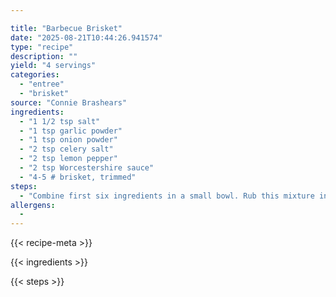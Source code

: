 ```yaml
---

title: "Barbecue Brisket"
date: "2025-08-21T10:44:26.941574"
type: "recipe"
description: ""
yield: "4 servings"
categories:
  - "entree"
  - "brisket"
source: "Connie Brashears"
ingredients:
  - "1 1/2 tsp salt"
  - "1 tsp garlic powder"
  - "1 tsp onion powder"
  - "2 tsp celery salt"
  - "2 tsp lemon pepper"
  - "2 tsp Worcestershire sauce"
  - "4-5 # brisket, trimmed"
steps:
  - "Combine first six ingredients in a small bowl. Rub this mixture into the brisket. Place the brisket in the center of a large piece of aluminum foil. Fold the foil around the meat to seal it. Bake the meat in a 225 degree oven for 6 hours. One tsp liquid smoke may be added to the spice mixture above, or after the meat has baked, you can smoke it on a smoker for 2 hours, removing it from the foil first."
allergens:
  - 
---
```


{{< recipe-meta >}}

{{< ingredients >}}

{{< steps >}}
